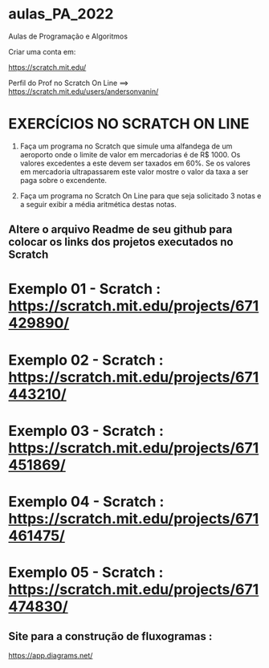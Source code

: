 # aulas_PA_2022
Aulas de Programação e Algoritmos

Criar uma conta em:

https://scratch.mit.edu/

Perfil do Prof no Scratch On Line ==> https://scratch.mit.edu/users/andersonvanin/

# EXERCÍCIOS NO SCRATCH ON LINE

1) Faça um programa no Scratch que simule uma alfandega de um aeroporto onde o limite de valor em mercadorias é de R$ 1000. Os valores excedentes a este devem ser taxados em 60%. Se os valores em mercadoria ultrapassarem este valor mostre o valor da taxa a ser paga sobre o excendente.

2) Faça um programa no Scratch On Line para que seja solicitado 3 notas e a seguir exibir a média aritmética destas notas.

## Altere o arquivo Readme de seu github para colocar os links dos projetos executados no Scratch ##

# Exemplo 01 - Scratch : https://scratch.mit.edu/projects/671429890/
# Exemplo 02 - Scratch : https://scratch.mit.edu/projects/671443210/
# Exemplo 03 - Scratch : https://scratch.mit.edu/projects/671451869/
# Exemplo 04 - Scratch : https://scratch.mit.edu/projects/671461475/
# Exemplo 05 - Scratch : https://scratch.mit.edu/projects/671474830/





## Site para a construção de fluxogramas : 
https://app.diagrams.net/

